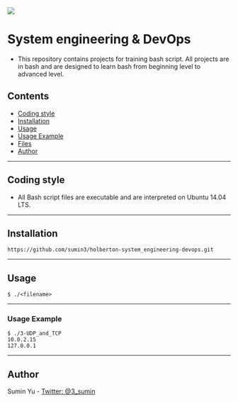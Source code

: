 <img src="https://www.holbertonschool.com/holberton-logo-twitter-card.png">

# System engineering & DevOps
- This repository contains projects for training bash script.  All projects are in bash and are designed to learn bash from beginning level to advanced level.

## Contents
* [Coding style](https://github.com/sumin3/holberton-system_engineering-devops#Coding-style)
* [Installation](https://github.com/sumin3/holberton-system_engineering-devops#installation)
* [Usage](https://github.com/sumin3/holberton-system_engineering-devops#usage)
* [Usage Example](https://github.com/sumin3/holberton-system_engineering-devops#Usage-Example)
* [Files](https://github.com/sumin3/holberton-system_engineering-devops#Files)
* [Author](https://github.com/sumin3/holberton-system_engineering-devops#author)
---

## Coding style
- All Bash script files are executable and are interpreted on Ubuntu 14.04 LTS. 
---

## Installation
```
https://github.com/sumin3/holberton-system_engineering-devops.git
```
---
## Usage
```
$ ./<filename>
```
---
### Usage Example
```
$ ./3-UDP_and_TCP
10.0.2.15
127.0.0.1
```
---
## Author
Sumin Yu - [Twitter: @3_sumin](https://twitter.com/3_sumin)